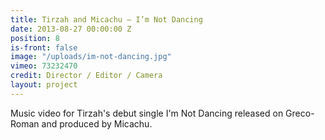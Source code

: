 ```yaml
---
title: Tirzah and Micachu — I’m Not Dancing
date: 2013-08-27 00:00:00 Z
position: 8
is-front: false
image: "/uploads/im-not-dancing.jpg"
vimeo: 73232470
credit: Director / Editor / Camera
layout: project
---
```


Music video for Tirzah's debut single I'm Not Dancing released on Greco-Roman and produced by Micachu.